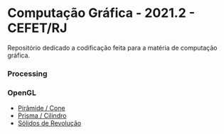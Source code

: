 # Computação Gráfica - 2021.2 - CEFET/RJ

Repositório dedicado a codificação feita para a matéria de computação gráfica.

### Processing

### OpenGL

- [Pirâmide / Cone]()
- [Prisma / Cilindro]()
- [Sólidos de Revolução]()
